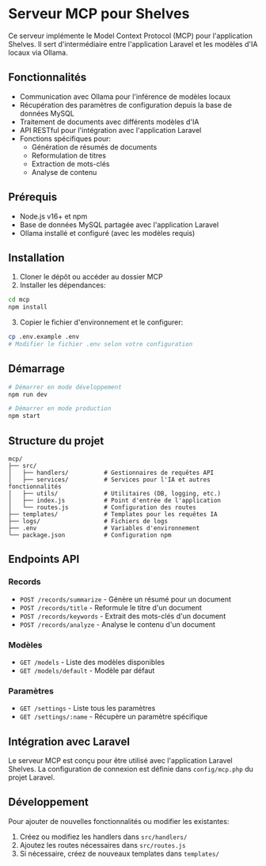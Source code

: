 # Serveur MCP pour Shelves

Ce serveur implémente le Model Context Protocol (MCP) pour l'application Shelves. Il sert d'intermédiaire entre l'application Laravel et les modèles d'IA locaux via Ollama.

## Fonctionnalités

- Communication avec Ollama pour l'inférence de modèles locaux
- Récupération des paramètres de configuration depuis la base de données MySQL
- Traitement de documents avec différents modèles d'IA
- API RESTful pour l'intégration avec l'application Laravel
- Fonctions spécifiques pour:
  - Génération de résumés de documents
  - Reformulation de titres
  - Extraction de mots-clés
  - Analyse de contenu

## Prérequis

- Node.js v16+ et npm
- Base de données MySQL partagée avec l'application Laravel
- Ollama installé et configuré (avec les modèles requis)

## Installation

1. Cloner le dépôt ou accéder au dossier MCP
2. Installer les dépendances:

```bash
cd mcp
npm install
```

3. Copier le fichier d'environnement et le configurer:

```bash
cp .env.example .env
# Modifier le fichier .env selon votre configuration
```

## Démarrage

```bash
# Démarrer en mode développement
npm run dev

# Démarrer en mode production
npm start
```

## Structure du projet

```
mcp/
├── src/
│   ├── handlers/          # Gestionnaires de requêtes API
│   ├── services/          # Services pour l'IA et autres fonctionnalités
│   ├── utils/             # Utilitaires (DB, logging, etc.)
│   ├── index.js           # Point d'entrée de l'application
│   └── routes.js          # Configuration des routes
├── templates/             # Templates pour les requêtes IA
├── logs/                  # Fichiers de logs
├── .env                   # Variables d'environnement
└── package.json           # Configuration npm
```

## Endpoints API

### Records

- `POST /records/summarize` - Génère un résumé pour un document
- `POST /records/title` - Reformule le titre d'un document
- `POST /records/keywords` - Extrait des mots-clés d'un document
- `POST /records/analyze` - Analyse le contenu d'un document

### Modèles

- `GET /models` - Liste des modèles disponibles
- `GET /models/default` - Modèle par défaut

### Paramètres

- `GET /settings` - Liste tous les paramètres
- `GET /settings/:name` - Récupère un paramètre spécifique

## Intégration avec Laravel

Le serveur MCP est conçu pour être utilisé avec l'application Laravel Shelves. La configuration de connexion est définie dans `config/mcp.php` du projet Laravel.

## Développement

Pour ajouter de nouvelles fonctionnalités ou modifier les existantes:

1. Créez ou modifiez les handlers dans `src/handlers/`
2. Ajoutez les routes nécessaires dans `src/routes.js`
3. Si nécessaire, créez de nouveaux templates dans `templates/`
